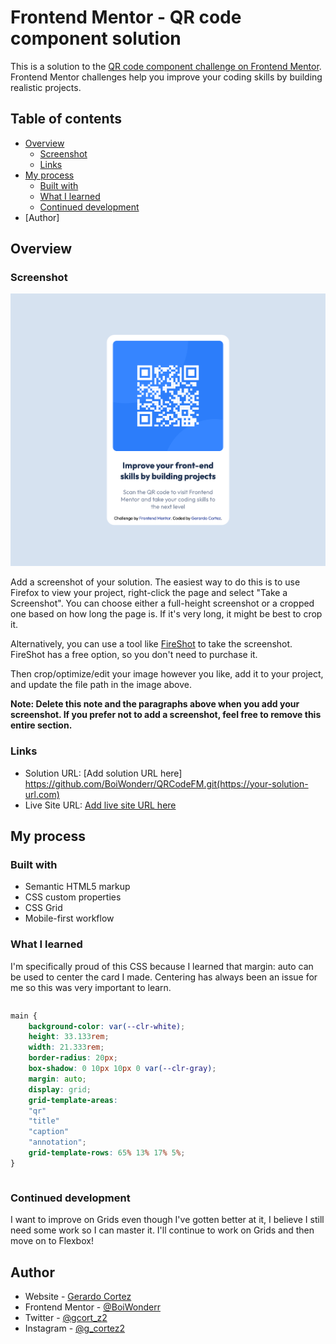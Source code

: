 # Frontend Mentor - QR code component solution

This is a solution to the [QR code component challenge on Frontend Mentor](https://www.frontendmentor.io/challenges/qr-code-component-iux_sIO_H). Frontend Mentor challenges help you improve your coding skills by building realistic projects. 

## Table of contents

- [Overview](#overview)
  - [Screenshot](#screenshot)
  - [Links](#links)
- [My process](#my-process)
  - [Built with](#built-with)
  - [What I learned](#what-i-learned)
  - [Continued development](#continued-development)
- [Author]

## Overview

### Screenshot

![](images/SolutionSC.png)

Add a screenshot of your solution. The easiest way to do this is to use Firefox to view your project, right-click the page and select "Take a Screenshot". You can choose either a full-height screenshot or a cropped one based on how long the page is. If it's very long, it might be best to crop it.

Alternatively, you can use a tool like [FireShot](https://getfireshot.com/) to take the screenshot. FireShot has a free option, so you don't need to purchase it. 

Then crop/optimize/edit your image however you like, add it to your project, and update the file path in the image above.

**Note: Delete this note and the paragraphs above when you add your screenshot. If you prefer not to add a screenshot, feel free to remove this entire section.**

### Links

- Solution URL: [Add solution URL here] https://github.com/BoiWonderr/QRCodeFM.git(https://your-solution-url.com)
- Live Site URL: [Add live site URL here](https://your-live-site-url.com)

## My process

### Built with

- Semantic HTML5 markup
- CSS custom properties
- CSS Grid
- Mobile-first workflow


### What I learned
I'm specifically proud of this CSS because I learned that margin: auto can be used to center the card I made. Centering has always been an issue for me so this was very important to learn.

```html
```
```css
main {
    background-color: var(--clr-white);
    height: 33.133rem;
    width: 21.333rem;
    border-radius: 20px;
    box-shadow: 0 10px 10px 0 var(--clr-gray);
    margin: auto;
    display: grid;
    grid-template-areas: 
    "qr"
    "title"
    "caption"
    "annotation";
    grid-template-rows: 65% 13% 17% 5%;
}
```
```js
```

### Continued development

I want to improve on Grids even though I've gotten better at it, I believe I still need some work so I can master it. I'll continue to work on Grids and then move on to Flexbox!

## Author

- Website - [Gerardo Cortez](https://www.your-site.com)
- Frontend Mentor - [@BoiWonderr](https://www.frontendmentor.io/profile/BoiWonderr)
- Twitter - [@gcort_z2](https://x.com/gcort_z2)
- Instagram - [@g_cortez2](https://www.instagram.com/g_cortez2/)
